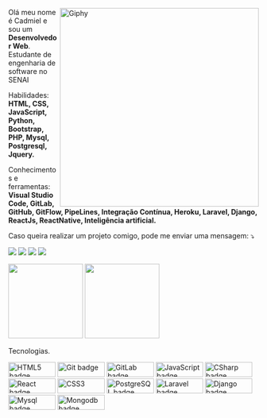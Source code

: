 <p>
    <a href="https://giphy.com/channel/arriminum?utm_source=iframe&utm_medium=embed&utm_campaign=Embeds&utm_term=" target="_blank">
        <img src="https://media.giphy.com/media/xUA7bdpLxQhsSQdyog/giphy.gif" title="Credit: @Arriminum" min-width="400px" max-width="400px" width="400px" align="right" alt="Giphy">
    </a>
</p>

<p align="left"> 
  Olá meu nome é Cadmiel e sou um<strong> Desenvolvedor Web</strong>.<br> Estudante de engenharia de software no SENAI
</p>

<p align="left">
  Habilidades: <strong>HTML, CSS, JavaScript, Python, Bootstrap, PHP, Mysql, Postgresql, Jquery.</strong>
</p>

<p align="left">
  Conhecimentos e ferramentas: <strong>Visual Studio Code, GitLab, GitHub, GitFlow, PipeLines, Integração Contínua, Heroku, Laravel, Django, ReactJs, ReactNative, Inteligência artificial.</strong>
</p>

<p align="left">
    <i class="fas fa-project-diagram"></i> Caso queira realizar um projeto comigo, pode me enviar uma mensagem: ⤵️
</p>

<p align="left">
  <a href="https://www.instagram.com/o_auto_cad/" alt="Instagram" target="_blank">
  <img src="https://img.shields.io/badge/-Instagram-DF0174?style=for-the-badge&logo=instagram&logoColor=white&link=https://www.instagram.com/o_auto_cad/"/></a>
  <a href="https://www.linkedin.com/in/cadmielmatioli" alt="Linkedin" target="_blank">
  <img src="https://img.shields.io/badge/-Linkedin-0e76a8?style=for-the-badge&logo=Linkedin&logoColor=white&link=https://www.linkedin.com/in/cadmielmatioli" /></a>
  <a href="https://www.facebook.com/cadmatioli/" alt="Facebook" target="_blank">
  <img src="https://img.shields.io/badge/-Facebook-3b5998?style=for-the-badge&logo=facebook&logoColor=white&link=https://www.facebook.com/cadmatioli/"/></a>
  <a href="https://mywhats.net/cadmielmatioli" alt="Facebook" target="_blank">
  <img src="https://img.shields.io/badge/WhatsApp-25D366?style=for-the-badge&logo=whatsapp&logoColor=white" /></a>
</p>  

<img height="150px" src="https://github-readme-stats.vercel.app/api?username=cadmielmatioli&hide_border=true&show_icons=true&include_all_commits=false&count_private=true&line_height=24&text_color=ffffff&icon_color=ffffff&bg_color=0,fd1d1d,e1306c,c13584,833ab4&title_color=ffffff&locale=pt-br"/> <img height="150px" src="https://github-readme-stats.vercel.app/api/top-langs/?username=cadmielmatioli&hide=html&hide_border=true&card_width=320&layout=compact&langs_count=7&text_color=ffffff&icon_color=ffffff&bg_color=0,833ab4,5851db,405de6&title_color=ffffff&locale=pt-br" />

<p align="left">
  <i class="fas fa-brain"></i>Tecnologias.</strong>
</p>

<img alt="HTML5 badge" src="https://img.shields.io/badge/html5%20-%23E34F26.svg?&style=for-the-badge&logo=html5&logoColor=white" height=30 width=95/> <img alt="Git badge" src="https://img.shields.io/badge/git%20-%23000.svg?&style=for-the-badge&logo=git&logoColor=white" height=30 width=95/> <img alt="GitLab badge" src="https://img.shields.io/badge/gitlab%20-%23ffff.svg?&style=for-the-badge&logo=gitlab" height=30 width=95/> <img alt="JavaScript badge" src="https://img.shields.io/badge/javascript%20-%23FFDC28.svg?&style=for-the-badge&logo=javascript&logoColor=black" height=30 width=95/> <img alt="CSharp badge" src="https://img.shields.io/badge/c Sharp%20-%236AFDEF.svg?&style=for-the-badge&logo=csharp&logoColor=black" height=30 width=95/> <img alt="React badge" src="https://img.shields.io/badge/react%20-%2361DAFB.svg?&style=for-the-badge&logo=react&logoColor=black" height=30 width=95/> <img alt="CSS3" src="https://img.shields.io/badge/css3%20-%235151e7.svg?&style=for-the-badge&logo=css3&logoColor=white" height=30 width=95/> <img alt="PostgreSQL badge" src="https://img.shields.io/badge/postgresql%20-%237140d3.svg?&style=for-the-badge&logo=postgresql&logoColor=white" height=30 width=95/> <img alt="Laravel badge" src="https://img.shields.io/badge/laravel%20-%23f7161a.svg?&style=for-the-badge&logo=laravel&logoColor=white" height=30 width=95/> <img alt="Django badge" src="https://img.shields.io/badge/django%20-%23016615.svg?&style=for-the-badge&logo=django&logoColor=white" height=30 width=95/> <img alt="Mysql badge" src="https://img.shields.io/badge/mysql%20-%230369a8.svg?&style=for-the-badge&logo=mysql&logoColor=white" height=30 width=95/> <img alt="Mongodb badge" src="https://img.shields.io/badge/mongodb%20-%23ffff.svg?&style=for-the-badge&logo=mongodb&logoColor=green" height=30 width=95/>
<!-- <img alt="Redux badge" src="https://img.shields.io/badge/redux%20-%23452170.svg?&style=for-the-badge&logo=redux&logoColor=white" height=30 width=95/><img alt="Next.js badge" src="https://img.shields.io/badge/next.js%20-%23000000.svg?&style=for-the-badge&logo=next.js&logoColor=white" height=30 width=95/></p><img alt="Typescript badge" src="https://img.shields.io/badge/typescript%20-%230170FE.svg?&style=for-the-badge&logo=typescript&logoColor=white" height=30 width=95/> -->
